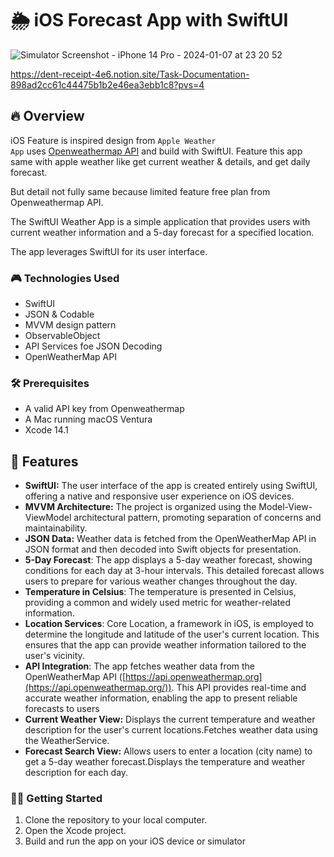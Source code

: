 # **🌦** iOS Forecast App  with SwiftUI
![Simulator Screenshot - iPhone 14 Pro - 2024-01-07 at 23 20 52](https://github.com/AmitRaj-iOS/Forecast-App/assets/94159438/b574d0b2-9a33-4b5f-a61a-83d383afbd25)

https://dent-receipt-4e6.notion.site/Task-Documentation-898ad2cc61c44475b1b2e46ea3ebb1c8?pvs=4


## **🔥** Overview

iOS Feature is inspired design from `Apple Weather App` uses [Openweathermap API](https://openweathermap.org/api) and build with SwiftUI. Feature this app same with apple weather like get current weather & details, and get daily forecast.

 But detail not fully same because limited feature free plan from Openweathermap API.

The SwiftUI Weather App is a simple application that provides users with current weather information and a 5-day forecast for a specified location. 

The app leverages SwiftUI for its user interface.

### **🎮** Technologies Used

- SwiftUI
- JSON & Codable
- MVVM design pattern
- ObservableObject
- API Services foe JSON Decoding
- OpenWeatherMap API

### **🛠** Prerequisites

- A valid API key from Openweathermap
- A Mac running macOS Ventura
- Xcode 14.1

## **🌈 Features**

- **SwiftUI:** The user interface of the app is created entirely using SwiftUI, offering a native and responsive user experience on iOS devices.
- **MVVM Architecture:** The project is organized using the Model-View-ViewModel architectural pattern, promoting separation of concerns and maintainability.
- **JSON Data:** Weather data is fetched from the OpenWeatherMap API in JSON format and then decoded into Swift objects for presentation.
- **5-Day Forecast**: The app displays a 5-day weather forecast, showing conditions for each day at 3-hour intervals. This detailed forecast allows users to prepare for various weather changes throughout the day.
- **Temperature in Celsius**: The temperature is presented in Celsius, providing a common and widely used metric for weather-related information.
- **Location Services**: Core Location, a framework in iOS, is employed to determine the longitude and latitude of the user's current location. This ensures that the app can provide weather information tailored to the user's vicinity.
- **API Integration**: The app fetches weather data from the OpenWeatherMap API ([https://api.openweathermap.org](https://api.openweathermap.org/)). This API provides real-time and accurate weather information, enabling the app to present reliable forecasts to users
- **Current Weather View:** Displays the current temperature and weather description for the user's current locations.Fetches weather data using the WeatherService.
- **Forecast Search View:** Allows users to enter a location (city name) to get a 5-day weather forecast.Displays the temperature and weather description for each day.

### **🏄‍♂️** Getting Started

1. Clone the repository to your local computer.
2. Open the Xcode project.
3. Build and run the app on your iOS device or simulator
